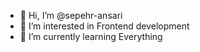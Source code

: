- 👋 Hi, I’m @sepehr-ansari
- 👀 I’m interested in Frontend development
- 🌱 I’m currently learning Everything

<!---
sepehr-ansari/sepehr-ansari is a ✨ special ✨ repository because its `README.md` (this file) appears on your GitHub profile.
You can click the Preview link to take a look at your changes.
--->
